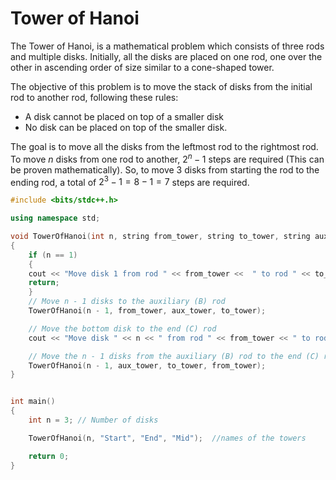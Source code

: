 # Tower of Hanoi


The Tower of Hanoi, is a mathematical problem which consists of three rods and multiple disks. Initially, all the disks are placed on one rod, one over the other in ascending order of size similar to a cone-shaped tower.

The objective of this problem is to move the stack of disks from the initial rod to another rod, following these rules:

* A disk cannot be placed on top of a smaller disk
* No disk can be placed on top of the smaller disk.

The goal is to move all the disks from the leftmost rod to the rightmost rod. To move $n$ disks from one rod to another, $2^n - 1$ steps are required (This can be proven mathematically). So, to move $3$ disks from starting the rod to the ending rod, a total of $2^3 - 1 = 8 - 1 = 7$ steps are required.

```cpp
#include <bits/stdc++.h>

using namespace std;

void TowerOfHanoi(int n, string from_tower, string to_tower, string aux_tower)
{
    if (n == 1)
    {
    cout << "Move disk 1 from rod " << from_tower <<  " to rod " << to_tower<<endl;
    return;
    }
    // Move n - 1 disks to the auxiliary (B) rod
    TowerOfHanoi(n - 1, from_tower, aux_tower, to_tower);

    // Move the bottom disk to the end (C) rod
    cout << "Move disk " << n << " from rod " << from_tower << " to rod " << to_tower << endl;

    // Move the n - 1 disks from the auxiliary (B) rod to the end (C) rod
    TowerOfHanoi(n - 1, aux_tower, to_tower, from_tower);
}


int main()
{
    int n = 3; // Number of disks

    TowerOfHanoi(n, "Start", "End", "Mid");  //names of the towers

    return 0;
}
```
